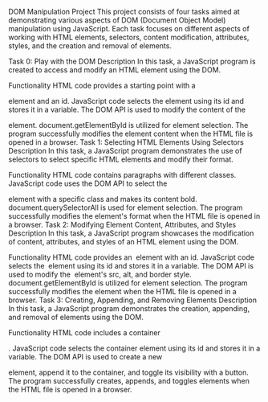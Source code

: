 DOM Manipulation Project
This project consists of four tasks aimed at demonstrating various aspects of DOM (Document Object Model) manipulation using JavaScript. Each task focuses on different aspects of working with HTML elements, selectors, content modification, attributes, styles, and the creation and removal of elements.

Task 0: Play with the DOM
Description
In this task, a JavaScript program is created to access and modify an HTML element using the DOM.

Functionality
HTML code provides a starting point with a <p> element and an id.
JavaScript code selects the element using its id and stores it in a variable.
The DOM API is used to modify the content of the <p> element.
document.getElementById is utilized for element selection.
The program successfully modifies the element content when the HTML file is opened in a browser.
Task 1: Selecting HTML Elements Using Selectors
Description
In this task, a JavaScript program demonstrates the use of selectors to select specific HTML elements and modify their format.

Functionality
HTML code contains paragraphs with different classes.
JavaScript code uses the DOM API to select the <p> element with a specific class and makes its content bold.
document.querySelectorAll is used for element selection.
The program successfully modifies the element's format when the HTML file is opened in a browser.
Task 2: Modifying Element Content, Attributes, and Styles
Description
In this task, a JavaScript program showcases the modification of content, attributes, and styles of an HTML element using the DOM.

Functionality
HTML code provides an <img> element with an id.
JavaScript code selects the <img> element using its id and stores it in a variable.
The DOM API is used to modify the <img> element's src, alt, and border style.
document.getElementById is utilized for element selection.
The program successfully modifies the element when the HTML file is opened in a browser.
Task 3: Creating, Appending, and Removing Elements
Description
In this task, a JavaScript program demonstrates the creation, appending, and removal of elements using the DOM.

Functionality
HTML code includes a container <div>.
JavaScript code selects the container element using its id and stores it in a variable.
The DOM API is used to create a new <p> element, append it to the container, and toggle its visibility with a button.
The program successfully creates, appends, and toggles elements when the HTML file is opened in a browser.